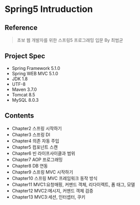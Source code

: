 # Spring5 Intruduction
## Reference
> 초보 웹 개발자를 위한 스프링5 프로그래밍 입문 By 최범균

## Project Spec
* Spring Framework 5.1.0
* Spring WEB MVC 5.1.0
* JDK 1.8
* UTF-8
* Maven 3.7.0
* Tomcat 8.5
* MySQL 8.0.3

## Contents
* Chapter2 스프링 시작하기
* Chapter3 스프링 DI
* Chapter4 의존 자동 주입
* Chapter5 컴포넌트 스캔
* Chapter6 빈 라이프사이클과 범위
* Chapter7 AOP 프로그래밍
* Chapter8 DB 연동
* Chapter9 스프링 MVC 시작하기
* Chapter10 스프링 MVC 프레임워크 동작 방식
* Chapter11 MVC1:요청매핑, 커맨드 객체, 리다이렉트, 폼 태그, 모델
* Chapter12 MVC2:메시지, 커맨드 객체 검증
* Chapter13 MVC3:세션, 인터셉터, 쿠키
